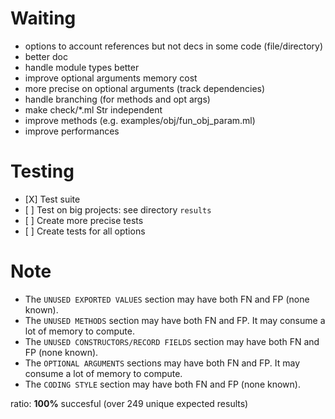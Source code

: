 # Waiting
- options to account references but not decs in some code (file/directory)
- better doc
- handle module types better
- improve optional arguments memory cost
- more precise on optional arguments (track dependencies)
- handle branching (for methods and opt args)
- make check/\*.ml Str independent
- improve methods (e.g. examples/obj/fun_obj_param.ml)
- improve performances


# Testing
- \[X\] Test suite
- \[ \] Test on big projects: see directory `results`
- \[ \] Create more precise tests
- \[ \] Create tests for all options


# Note
- The `UNUSED EXPORTED VALUES` section may have both FN and FP (none known).
- The `UNUSED METHODS` section may have both FN and FP.
  It may consume a lot of memory to compute.
- The `UNUSED CONSTRUCTORS/RECORD FIELDS` section may have both FN and FP (none known).
- The `OPTIONAL ARGUMENTS` sections may have both FN and FP.
  It may consume a lot of memory to compute.
- The `CODING STYLE` section may have both FN and FP (none known).

ratio: **100%** succesful (over 249 unique expected results)
